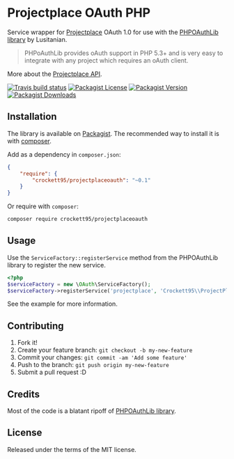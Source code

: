 # Projectplace OAuth PHP

Service wrapper for [Projectplace](https://www.projectplace.com/) OAuth 1.0 for
use with the [PHPOAuthLib library](https://github.com/Lusitanian/PHPoAuthLib) by
Lusitanian.

> PHPoAuthLib provides oAuth support in PHP 5.3+ and is very easy to integrate
> with any project which requires an oAuth client.

More about the [Projectplace API](http://api.projectplace.com/).

[![Travis build status](http://img.shields.io/travis/crockett95/projectplaceoauth/master.svg?style=flat)](https://travis-ci.org/crockett95/projectplaceoauth)
[![Packagist License](http://img.shields.io/packagist/l/crockett95/projectplaceoauth.svg?style=flat)](https://packagist.org/packages/crockett95/projectplaceoauth)
[![Packagist Version](http://img.shields.io/packagist/v/crockett95/projectplaceoauth.svg?style=flat)](https://packagist.org/packages/crockett95/projectplaceoauth)
[![Packagist Downloads](http://img.shields.io/packagist/dt/crockett95/projectplaceoauth.svg?style=flat)](https://packagist.org/packages/crockett95/projectplaceoauth)

## Installation

The library is available on [Packagist](https://packagist.org/packages/crockett95/projectplaceoauth).
The recommended way to install it is with [composer](http://getcomposer.org).

Add as a dependency in `composer.json`:

```json
{
    "require": {
        "crockett95/projectplaceoauth": "~0.1"
    }
}
```

Or require with `composer`:

```bash
composer require crockett95/projectplaceoauth
```

## Usage

Use the `ServiceFactory::registerService` method from the PHPOAuthLib library to
register the new service.

```php
<?php
$serviceFactory = new \OAuth\ServiceFactory();
$serviceFactory->registerService('projectplace', 'Crockett95\\ProjectPlace\\OAuthService');
```

See the example for more information.

## Contributing

1. Fork it!
2. Create your feature branch: `git checkout -b my-new-feature`
3. Commit your changes: `git commit -am 'Add some feature'`
4. Push to the branch: `git push origin my-new-feature`
5. Submit a pull request :D

## Credits

Most of the code is a blatant ripoff of
[PHPOAuthLib library](https://github.com/Lusitanian/PHPoAuthLib).

## License

Released under the terms of the MIT license.
